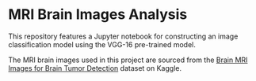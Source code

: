 # MRI Brain Images Analysis


This repository features a Jupyter notebook for constructing an image classification model using the VGG-16 pre-trained model.


The MRI brain images used in this project are sourced from the [Brain MRI Images for Brain Tumor Detection](https://www.kaggle.com/datasets/navoneel/brain-mri-images-for-brain-tumor-detection) dataset on Kaggle.

